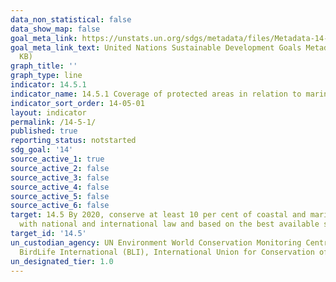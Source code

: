 ```yaml
---
data_non_statistical: false
data_show_map: false
goal_meta_link: https://unstats.un.org/sdgs/metadata/files/Metadata-14-05-01.pdf
goal_meta_link_text: United Nations Sustainable Development Goals Metadata (PDF 293
  KB)
graph_title: ''
graph_type: line
indicator: 14.5.1
indicator_name: 14.5.1 Coverage of protected areas in relation to marine areas
indicator_sort_order: 14-05-01
layout: indicator
permalink: /14-5-1/
published: true
reporting_status: notstarted
sdg_goal: '14'
source_active_1: true
source_active_2: false
source_active_3: false
source_active_4: false
source_active_5: false
source_active_6: false
target: 14.5 By 2020, conserve at least 10 per cent of coastal and marine areas, consistent
  with national and international law and based on the best available scientific information
target_id: '14.5'
un_custodian_agency: UN Environment World Conservation Monitoring Centre (UNEP-WCMC),
  BirdLife International (BLI), International Union for Conservation of Nature (IUCN)
un_designated_tier: 1.0
---
```

